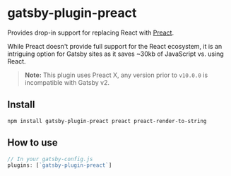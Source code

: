 # gatsby-plugin-preact

Provides drop-in support for replacing React with [Preact](https://preactjs.com/).

While Preact doesn't provide full support for the React ecosystem, it is an
intriguing option for Gatsby sites as it saves ~30kb of JavaScript vs. using
React.

> **Note:** This plugin uses Preact X, any version prior to `v10.0.0` is incompatible with Gatsby v2.

## Install

`npm install gatsby-plugin-preact preact preact-render-to-string`

## How to use

```javascript
// In your gatsby-config.js
plugins: [`gatsby-plugin-preact`]
```

